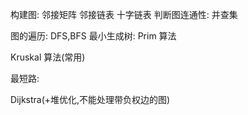 
构建图: 
   邻接矩阵
   邻接链表
   十字链表
判断图连通性: 并查集

图的遍历:
  DFS,BFS
最小生成树:
  Prim 算法

  Kruskal 算法(常用)

最短路:
  
  Dijkstra(+堆优化,不能处理带负权边的图)
     
